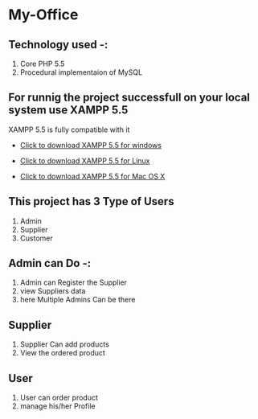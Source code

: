 # My-Office

## Technology used -: 
1. Core PHP 5.5
2. Procedural implementaion of MySQL

## For runnig the project successfull on your local system use XAMPP 5.5
XAMPP 5.5 is fully compatible with it

* <a href="https://sourceforge.net/projects/xampp/files/XAMPP%20Windows/5.5.38/xampp-win32-5.5.38-3-VC11-installer.exe/download" 
target ="_blank"> Click to download XAMPP 5.5 for windows</a>

* <a href="https://sourceforge.net/projects/xampp/files/XAMPP%20Linux/5.5.38/xampp-linux-x64-5.5.38-3-installer.run/download" 
target ="_blank"> Click to download XAMPP 5.5 for Linux</a>

* <a href="https://sourceforge.net/projects/xampp/files/XAMPP%20Mac%20OS%20X/5.5.38/xampp-osx-5.5.38-3-installer.dmg/download" 
target ="_blank"> Click to download XAMPP 5.5 for Mac OS X</a>

## This project has 3 Type of Users
1. Admin
2. Supplier
3. Customer

## Admin can Do -:
1. Admin can Register the Supplier
2. view Suppliers data 
3. here Multiple Admins Can be there

## Supplier
1. Supplier Can add products 
2. View the ordered product

## User
1. User can order product
2. manage his/her Profile
